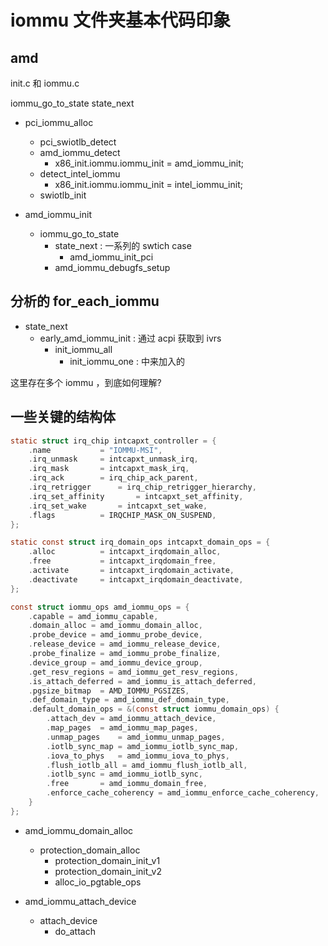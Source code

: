 # iommu 文件夹基本代码印象

## amd
init.c 和 iommu.c

iommu_go_to_state
state_next

- pci_iommu_alloc
  - pci_swiotlb_detect
  - amd_iommu_detect
    - x86_init.iommu.iommu_init = amd_iommu_init;
  - detect_intel_iommu
    - x86_init.iommu.iommu_init = intel_iommu_init;
  - swiotlb_init

- amd_iommu_init
  - iommu_go_to_state
    - state_next : 一系列的 swtich case
      - amd_iommu_init_pci
    - amd_iommu_debugfs_setup

## 分析的 for_each_iommu

- state_next
  - early_amd_iommu_init : 通过 acpi 获取到 ivrs
    - init_iommu_all
      - init_iommu_one : 中来加入的

这里存在多个 iommu ，到底如何理解?


## 一些关键的结构体
```c
static struct irq_chip intcapxt_controller = {
	.name			= "IOMMU-MSI",
	.irq_unmask		= intcapxt_unmask_irq,
	.irq_mask		= intcapxt_mask_irq,
	.irq_ack		= irq_chip_ack_parent,
	.irq_retrigger		= irq_chip_retrigger_hierarchy,
	.irq_set_affinity       = intcapxt_set_affinity,
	.irq_set_wake		= intcapxt_set_wake,
	.flags			= IRQCHIP_MASK_ON_SUSPEND,
};

static const struct irq_domain_ops intcapxt_domain_ops = {
	.alloc			= intcapxt_irqdomain_alloc,
	.free			= intcapxt_irqdomain_free,
	.activate		= intcapxt_irqdomain_activate,
	.deactivate		= intcapxt_irqdomain_deactivate,
};
```

```c
const struct iommu_ops amd_iommu_ops = {
	.capable = amd_iommu_capable,
	.domain_alloc = amd_iommu_domain_alloc,
	.probe_device = amd_iommu_probe_device,
	.release_device = amd_iommu_release_device,
	.probe_finalize = amd_iommu_probe_finalize,
	.device_group = amd_iommu_device_group,
	.get_resv_regions = amd_iommu_get_resv_regions,
	.is_attach_deferred = amd_iommu_is_attach_deferred,
	.pgsize_bitmap	= AMD_IOMMU_PGSIZES,
	.def_domain_type = amd_iommu_def_domain_type,
	.default_domain_ops = &(const struct iommu_domain_ops) {
		.attach_dev	= amd_iommu_attach_device,
		.map_pages	= amd_iommu_map_pages,
		.unmap_pages	= amd_iommu_unmap_pages,
		.iotlb_sync_map	= amd_iommu_iotlb_sync_map,
		.iova_to_phys	= amd_iommu_iova_to_phys,
		.flush_iotlb_all = amd_iommu_flush_iotlb_all,
		.iotlb_sync	= amd_iommu_iotlb_sync,
		.free		= amd_iommu_domain_free,
		.enforce_cache_coherency = amd_iommu_enforce_cache_coherency,
	}
};
```

- amd_iommu_domain_alloc
  - protection_domain_alloc
    - protection_domain_init_v1
    - protection_domain_init_v2
    - alloc_io_pgtable_ops

- amd_iommu_attach_device
  - attach_device
    - do_attach

